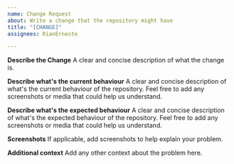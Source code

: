 ```yaml
---
name: Change Request
about: Write a change that the repository might have
title: "[CHANGE]"
assignees: RianErnesto

---
```


**Describe the Change**
A clear and concise description of what the change is.

**Describe what's the current behaviour**
A clear and concise description of what's the current behaviour of the repository. Feel free to add any screenshots or media that could help us understand.

**Describe what's the expected behaviour**
A clear and concise description of what's the expected behaviour of the repository. Feel free to add any screenshots or media that could help us understand.

**Screenshots**
If applicable, add screenshots to help explain your problem.

**Additional context**
Add any other context about the problem here.
